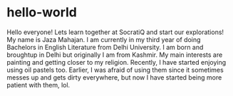 # hello-world
Hello everyone! Lets learn together at SocratiQ and start our explorations!
My name is Jaza Mahajan. 
I am currently in my third year of doing Bachelors in English Literature from Delhi University.
I am born and broughtup in Delhi but originally I am from Kashmir. 
My main interests are painting and getting closer to my religion.
Recently, I have started enjoying using oil pastels too. Earlier, I was afraid of using them since it sometimes messes up and gets dirty everywhere, but now I have started being more patient with them, lol. 
